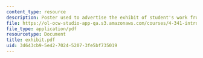 ```yaml
---
content_type: resource
description: Poster used to advertise the exhibit of student's work from the class.
file: https://ol-ocw-studio-app-qa.s3.amazonaws.com/courses/4-341-introduction-to-photography-and-related-media-fall-2007/3d643cb95e42702452073fe5bf735019_exhibit.pdf
file_type: application/pdf
resourcetype: Document
title: exhibit.pdf
uid: 3d643cb9-5e42-7024-5207-3fe5bf735019
---
```

